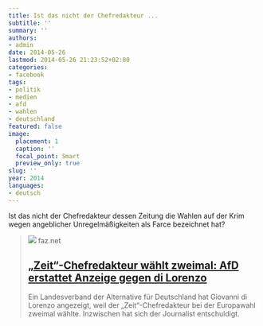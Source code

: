 ```yaml
---
title: Ist das nicht der Chefredakteur ...
subtitle: ''
summary: ''
authors:
- admin
date: 2014-05-26
lastmod: 2014-05-26 21:23:52+02:00
categories:
- facebook
tags:
- politik
- medien
- afd
- wahlen
- deutschland
featured: false
image:
  placement: 1
  caption: ''
  focal_point: Smart
  preview_only: true
slug: ''
year: 2014
languages:
- deutsch
---
```


Ist das nicht der Chefredakteur dessen Zeitung die Wahlen auf der Krim wegen angeblicher Unregelmäßigkeiten als Farce bezeichnet hat?
> [![](https://media1.faz.net/ppmedia/aktuell/2520036899/1.2959763/facebook_teaser/zwei-paesse-zwei-stimmen.jpg)](http://www.faz.net/aktuell/politik/europawahl/zeit-chefredakteur-waehlt-zweimal-afd-erstattet-anzeige-gegen-di-lorenzo-12958192.html)
> faz.net
> ## [„Zeit“-Chefredakteur wählt zweimal: AfD erstattet Anzeige gegen di Lorenzo](http://www.faz.net/aktuell/politik/europawahl/zeit-chefredakteur-waehlt-zweimal-afd-erstattet-anzeige-gegen-di-lorenzo-12958192.html)
>
>Ein Landesverband der Alternative für Deutschland hat Giovanni di Lorenzo angezeigt, weil der „Zeit“-Chefredakteur bei der Europawahl zweimal wählte. Inzwischen hat sich der Journalist entschuldigt.